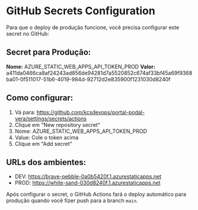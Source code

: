 # GitHub Secrets Configuration

Para que o deploy de produção funcione, você precisa configurar este secret no GitHub:

## Secret para Produção:

**Nome:** AZURE_STATIC_WEB_APPS_API_TOKEN_PROD
**Valor:** a411da0466ca8af24243ad856de94281d7a5520852c674af33bf45a69f9368ba01-0f511017-51b6-4019-984d-92712d2e835900f1231030d8240f

## Como configurar:

1. Vá para: https://github.com/kcsdevops/portal-podal-vera/settings/secrets/actions
2. Clique em "New repository secret" 
3. Nome: AZURE_STATIC_WEB_APPS_API_TOKEN_PROD
4. Value: Cole o token acima
5. Clique em "Add secret"

## URLs dos ambientes:

- DEV: https://brave-pebble-0a0b5420f.1.azurestaticapps.net
- PROD: https://white-sand-030d8240f.1.azurestaticapps.net

Após configurar o secret, o GitHub Actions fará o deploy automático para produção quando você fizer push para a branch `main`.
